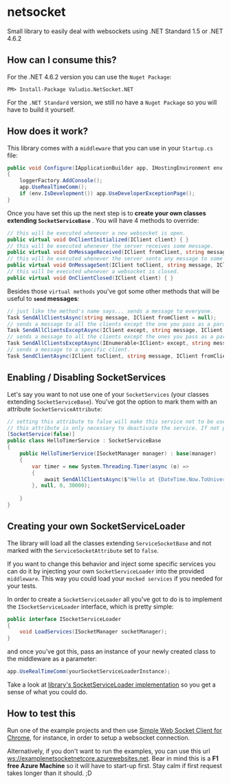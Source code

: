 # netsocket
Small library to easily deal with websockets using .NET Standard 1.5 or .NET 4.6.2

## How can I consume this?
For the .NET 4.6.2 version you can use the `Nuget Package`:

```
PM> Install-Package Valudio.NetSocket.NET
```

For the `.NET Standard` version, we still no have a `Nuget Package` so you will have to build it yourself.

## How does it work?
This library comes with a `middleware` that you can use in your `Startup.cs` file:

```cs
public void Configure(IApplicationBuilder app, IHostingEnvironment env, ILoggerFactory loggerFactory)
{
    loggerFactory.AddConsole();
    app.UseRealTimeComm();
    if (env.IsDevelopment()) app.UseDeveloperExceptionPage();
}
```

Once you have set this up the next step is to **create your own classes extending `SocketServiceBase`** . You will have 4 methods to override:

```cs 
// this will be executed whenever a new websocket is open.
public virtual void OnClientInitialized(IClient client) { }
// this will be executed whenever the server receives some message.
public virtual void OnMessageReceived(IClient fromClient, string message) { }
// this will be executed whenever the server sents any message to some client
public virtual void OnMessageSent(IClient toClient, string message, IClient fromClient) { }
// this will be executed whenever a websocket is closed.
public virtual void OnClientClosed(IClient client) { }
```

Besides those `virtual methods` you've got some other methods that will be useful to **`send` messages**:

```cs
// just like the method's name says... sends a message to everyone.
Task SendAllClientsAsync(string message, IClient fromClient = null);
// sends a message to all the clients except the one you pass as a parameter.
Task SendAllClientsExceptAsync(IClient except, string message, IClient fromClient = null);
// sends a message to all the clients except the ones you pass as a parameter.
Task SendAllClientsExceptAsync(IEnumerable<IClient> except, string message, IClient fromClient = null);
// sends a message to a specific client.
Task SendClientAsync(IClient toClient, string message, IClient fromClient = null);
```

## Enabling / Disabling SocketServices
Let's say you want to not use one of your `SocketServices` (your classes extending `SocketServiceBase`). You've got the option to mark them with an attribute `SocketServiceAttribute`:

```cs
// setting this attribute to false will make this service not to be used by the middleware.
// this attribute is only necessary to deactivate the service. If not present
[SocketService(false)]
public class HelloTimerService : SocketServiceBase
{
    public HelloTimerService(ISocketManager manager) : base(manager)
    {
        var timer = new System.Threading.Timer(async (o) =>
        {
            await SendAllClientsAsync($"Hello at {DateTime.Now.ToUniversalTime()}");
        }, null, 0, 30000);
        
    }
}
```

## Creating your own SocketServiceLoader
The library will load all the classes extending `ServiceSocketBase` and not marked with the `ServiceSocketAttribute` set to `false`.

If you want to change this behavior and inject some specific services you can do it by injecting your own `SocketServiceLoader` into the provided `middleware`. This way you could load your `mocked services` if you needed for your tests.

In order to create a `SocketServiceLoader` all you've got to do is to implement the `ISocketServiceLoader` interface, which is pretty simple:

```cs
public interface ISocketServiceLoader
{
    void LoadServices(ISocketManager socketManager);
}
```

and once you've got this, pass an instance of your newly created class to the middleware as a parameter:

```cs
app.UseRealTimeComm(yourSocketServiceLoaderInstance);
```

Take a look at [library's SocketServiceLoader implementation](https://github.com/valudio/netsocket/blob/master/NetSocket/Sockets/SocketServiceLoader.cs) so you get a sense of what you could do.

## How to test this
Run one of the example projects and then use [Simple Web Socket Client for Chrome](https://chrome.google.com/webstore/detail/simple-websocket-client/pfdhoblngboilpfeibdedpjgfnlcodoo), for instance, in order to setup a websocket connection.

Alternatively, if you don't want to run the examples, you can use this url [ws://examplenetsocketnetcore.azurewebsites.net](ws://examplenetsocketnetcore.azurewebsites.net). Bear in mind this is a **F1 free Azure Machine** so it will have to start-up first. Stay calm if first request takes longer than it should. ;D
